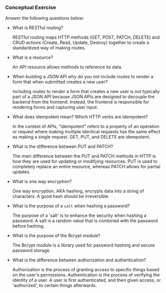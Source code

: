 ### Conceptual Exercise

Answer the following questions below:

- What is RESTful routing?

    RESTful routing maps HTTP methods (GET, POST, PATCH, DELETE) and CRUD actions (Create, Read, Update, Destroy) together to create a standardized way of making routes.

- What is a resource?

    An API resource allows methods to reference its data.

- When building a JSON API why do you not include routes to render a form that when submitted creates a new user?

    Including routes to render a form that creates a new user is not typically part of a JSON API because JSON APIs are designed to decouple the backend from the frontend. Instead, the frontend is responsible for rendering forms and capturing user input.

- What does idempotent mean? Which HTTP verbs are idempotent?

    In the context of APIs, "idempotent" refers to a property of an operation or request where making multiple identical requests has the same effect as making a single request. GET, PUT, and DELETE are idempotent.

- What is the difference between PUT and PATCH?

    The main difference between the PUT and PATCH methods in HTTP is how they are used for updating or modifying resources. PUT is used to completely replace an entire resource, whereas PATCH allows for partial updates.

- What is one way encryption?

    One way encryption, AKA hashing, encrypts data into a string of characters. A good hash should be irreversible.

- What is the purpose of a `salt` when hashing a password?

    The purpose of a 'salt' is to enhance the security when hashing a password. A salt is a random value that is combined with the password before hashing.

- What is the purpose of the Bcrypt module?

    The Bcrypt module is a library used for password hashing and secure password storage.

- What is the difference between authorization and authentication?

    Authorization is the process of granting access to specific things based on the user's permissions. Authentication is the process of verifying the identity of a user. A user is first authenticated, and then given access, or 'authorized', to certain things afterwards.